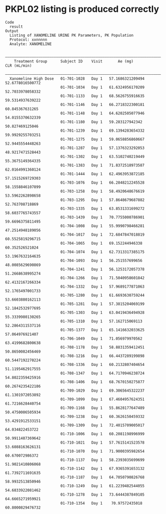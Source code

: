 # PKPL02 listing is produced correctly

    Code
      result
    Output
      Listing of XANOMELINE URINE PK Parameters, PK Population
      Protocol: xxnnnnn
      Analyte: XANOMELINE
      
      ————————————————————————————————————————————————————————————————————————————————
        Treatment Group      Subject ID    Visit       Ae (mg)          CLR (mL/min)  
      ————————————————————————————————————————————————————————————————————————————————
      Xanomeline High Dose   01-701-1028   Day 1   57.1686321209494   52.6778016500772
                             01-701-1034   Day 1   61.6324956170209   52.7033978058332
                             01-701-1133   Day 1   68.5626755916635   59.5314937639222
                             01-701-1146   Day 1   66.2718322300181   60.845367631265 
                             01-701-1148   Day 1   64.6202505077946   54.0155370632339
                             01-701-1180   Day 1   59.283127942342    50.827469125046 
                             01-701-1239   Day 1   69.1394283654332   59.9929255703251
                             01-701-1275   Day 1   59.0658856860667   52.9445554448263
                             01-701-1287   Day 1   57.1376323292053   48.9217471528443
                             01-701-1302   Day 1   63.5102740219449   55.3675149364335
                             01-701-1383   Day 1   71.8372518973587   62.0164991360124
                             01-701-1444   Day 1   62.4963953872185   57.1515269729303
                             01-703-1076   Day 1   66.2848212245528   58.1558846107899
                             01-703-1258   Day 1   58.4920648676619   53.5962262898658
                             01-703-1295   Day 1   57.8648679687882   52.763708718869 
                             01-703-1335   Day 1   63.8531331699272   58.6037765743557
                             01-703-1439   Day 1   70.7755000786901   59.6696375811495
                             01-704-1008   Day 1   55.9990798466281   47.2514948189056
                             01-704-1017   Day 1   72.6847847018819   60.5525819296715
                             01-704-1065   Day 1   69.152244946338    60.352526521024 
                             01-704-1074   Day 1   62.7313317385175   53.1967632164635
                             01-704-1093   Day 1   56.251557699656    48.0085629690869
                             01-704-1241   Day 1   56.1253172057378   51.2668638995274
                             01-704-1266   Day 1   71.5040958601842   62.4132167266334
                             01-704-1332   Day 1   57.9689177871063   52.1765497001733
                             01-705-1280   Day 1   61.6693630759244   53.6603880162113
                             01-705-1281   Day 1   57.3815204069199   52.1842532977695
                             01-705-1303   Day 1   63.0419436494928   55.3339980130265
                             01-705-1310   Day 1   57.162715069113    52.2864311537116
                             01-705-1377   Day 1   65.1416632033625   57.064976921407 
                             01-706-1049   Day 1   71.056979970562    63.4199682800638
                             01-708-1178   Day 1   58.8831359412451   50.8650082456469
                             01-708-1216   Day 1   66.4437289199898   60.5447192270224
                             01-708-1336   Day 1   60.2132807404654   51.1195462917555
                             01-708-1347   Day 1   64.7170946238724   54.8022359425916
                             01-708-1406   Day 1   68.7670150275877   60.2674235422186
                             01-709-1029   Day 1   69.3065645322237   61.1301972053892
                             01-709-1099   Day 1   67.4604957624351   61.7216628440754
                             01-709-1168   Day 1   55.8628177647489   50.4750006505934
                             01-709-1238   Day 1   60.3626150459332   53.4291912533151
                             01-709-1309   Day 1   72.4015709005017   64.034822453722 
                             01-710-1006   Day 1   60.2081198996999   50.9911487369642
                             01-710-1021   Day 1   57.7615141523578   53.6088163626131
                             01-710-1070   Day 1   71.9000395982654   60.670072986372 
                             01-710-1137   Day 1   58.2393035699699   51.9021410806068
                             01-710-1142   Day 1   67.9365391653132   61.7392711691635
                             01-710-1187   Day 1   64.7050790826768   58.9932513850946
                             01-710-1249   Day 1   61.2239482544055   54.6833922081462
                             01-710-1278   Day 1   73.6444387849105   64.6665271959921
                             01-710-1354   Day 1    70.97572435018    60.8000829476732

